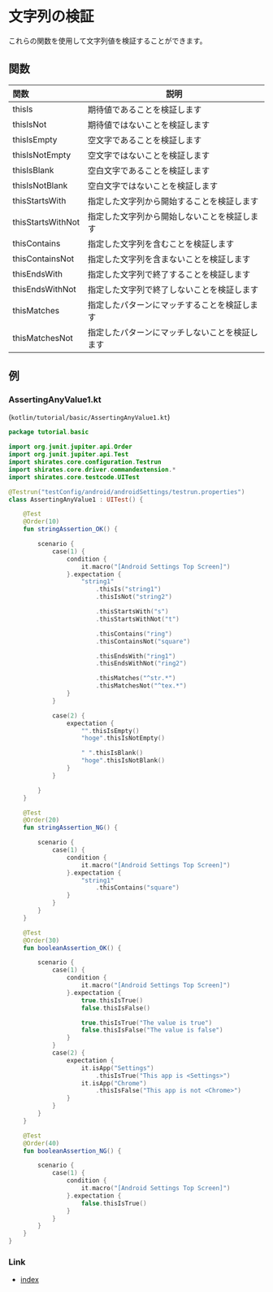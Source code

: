 # 文字列の検証

これらの関数を使用して文字列値を検証することができます。

## 関数

| 関数                | 説明                      |
|:------------------|-------------------------|
| thisIs            | 期待値であることを検証します          |
| thisIsNot         | 期待値ではないことを検証します         |
| thisIsEmpty       | 空文字であることを検証します          |
| thisIsNotEmpty    | 空文字ではないことを検証します         |
| thisIsBlank       | 空白文字であることを検証します         |
| thisIsNotBlank    | 空白文字ではないことを検証します        |
| thisStartsWith    | 指定した文字列から開始することを検証します   |
| thisStartsWithNot | 指定した文字列から開始しないことを検証します  |
| thisContains      | 指定した文字列を含むことを検証します      |
| thisContainsNot   | 指定した文字列を含まないことを検証します    |
| thisEndsWith      | 指定した文字列で終了することを検証します    |
| thisEndsWithNot   | 指定した文字列で終了しないことを検証します   |
| thisMatches       | 指定したパターンにマッチすることを検証します  |
| thisMatchesNot    | 指定したパターンにマッチしないことを検証します |

## 例

### AssertingAnyValue1.kt

(`kotlin/tutorial/basic/AssertingAnyValue1.kt`)

```kotlin
package tutorial.basic

import org.junit.jupiter.api.Order
import org.junit.jupiter.api.Test
import shirates.core.configuration.Testrun
import shirates.core.driver.commandextension.*
import shirates.core.testcode.UITest

@Testrun("testConfig/android/androidSettings/testrun.properties")
class AssertingAnyValue1 : UITest() {

    @Test
    @Order(10)
    fun stringAssertion_OK() {

        scenario {
            case(1) {
                condition {
                    it.macro("[Android Settings Top Screen]")
                }.expectation {
                    "string1"
                        .thisIs("string1")
                        .thisIsNot("string2")

                        .thisStartsWith("s")
                        .thisStartsWithNot("t")

                        .thisContains("ring")
                        .thisContainsNot("square")

                        .thisEndsWith("ring1")
                        .thisEndsWithNot("ring2")

                        .thisMatches("^str.*")
                        .thisMatchesNot("^tex.*")
                }
            }

            case(2) {
                expectation {
                    "".thisIsEmpty()
                    "hoge".thisIsNotEmpty()

                    " ".thisIsBlank()
                    "hoge".thisIsNotBlank()
                }
            }

        }
    }

    @Test
    @Order(20)
    fun stringAssertion_NG() {

        scenario {
            case(1) {
                condition {
                    it.macro("[Android Settings Top Screen]")
                }.expectation {
                    "string1"
                        .thisContains("square")
                }
            }
        }
    }

    @Test
    @Order(30)
    fun booleanAssertion_OK() {

        scenario {
            case(1) {
                condition {
                    it.macro("[Android Settings Top Screen]")
                }.expectation {
                    true.thisIsTrue()
                    false.thisIsFalse()

                    true.thisIsTrue("The value is true")
                    false.thisIsFalse("The value is false")
                }
            }
            case(2) {
                expectation {
                    it.isApp("Settings")
                        .thisIsTrue("This app is <Settings>")
                    it.isApp("Chrome")
                        .thisIsFalse("This app is not <Chrome>")
                }
            }
        }
    }

    @Test
    @Order(40)
    fun booleanAssertion_NG() {

        scenario {
            case(1) {
                condition {
                    it.macro("[Android Settings Top Screen]")
                }.expectation {
                    false.thisIsTrue()
                }
            }
        }
    }
}
```

### Link

- [index](../../../index_ja.md)

